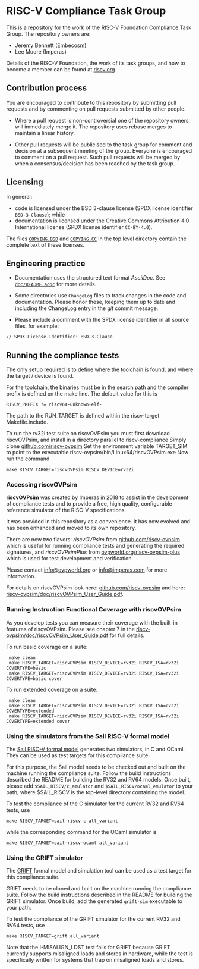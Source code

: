 # RISC-V Compliance Task Group

This is a repository for the work of the RISC-V Foundation Compliance Task Group. The repository owners are:
- Jeremy Bennett (Embecosm)
- Lee Moore (Imperas)

Details of the RISC-V Foundation, the work of its task groups, and how to become a member can be found at [riscv.org](https://riscv.org/).

## Contribution process

You are encouraged to contribute to this repository by submitting pull requests and by commenting on pull requests submitted by other people.

- Where a pull request is non-controversial one of the repository owners will immediately merge it. The repository uses rebase merges to maintain a linear history.

- Other pull requests will be publicised to the task group for comment and decision at a subsequent meeting of the group. Everyone is encouraged to comment on a pull request. Such pull requests will be merged by when a consensus/decision has been reached by the task group.

## Licensing

In general:
- code is licensed under the BSD 3-clause license (SPDX license identifier `BSD-3-Clause`); while
- documentation is licensed under the Creative Commons Attribution 4.0 International license (SPDX license identifier `CC-BY-4.0`).

The files [`COPYING.BSD`](./COPYING.BSD) and [`COPYING.CC`](./COPYING.CC) in the top level directory contain the complete text of these licenses.

## Engineering practice

- Documentation uses the structured text format _AsciiDoc_.  See [`doc/README.adoc`](doc/README.adoc) for more details.

- Some directories use `ChangeLog` files to track changes in the code and documentation.  Please honor these, keeping them up to date and including the ChangeLog entry in the _git_ commit message.

- Please include a comment with the SPDX license identifier in all source files, for example:
```
// SPDX-License-Identifier: BSD-3-Clause
```

## Running the compliance tests

The only setup required is to define where the toolchain is found, and where the target / device is found.

For the toolchain, the binaries must be in the search path and the compiler prefix is defined on the make line. The default value for this is

    RISCV_PREFIX ?= riscv64-unknown-elf-

The path to the RUN_TARGET is defined within the riscv-target Makefile.include.

To run the rv32i test suite on riscvOVPsim you must first download riscvOVPsim, and install in a directory parallel to riscv-compliance
Simply clone [github.com/riscv-ovpsim](https://github.com/riscv-ovpsim/imperas-riscv-tests)
Set the environment variable TARGET_SIM to point to the executable <install-dir>riscv-ovpsim/bin/Linux64/riscvOVPsim.exe
Now run the command

    make RISCV_TARGET=riscvOVPsim RISCV_DEVICE=rv32i

### Accessing riscvOVPsim

**riscvOVPsim** was created by Imperas in 2018 to assist in the development of compliance tests and to provide a free, high quality, configurable reference simulator of the RISC-V specifications. 

It was provided in this repository as a convenience. It has now evolved and has been enhanced and moved to its own repository.

There are now two flavors: _riscvOVPsim_ from [github.com/riscv-ovpsim](https://github.com/riscv-ovpsim/imperas-riscv-tests) which is useful for running compliance tests and generating the required signatures, and _riscvOVPsimPlus_ from [ovpworld.org/riscv-ovpsim-plus](https://www.ovpworld.org/riscv-ovpsim-plus) which is used for test development and verification. 

Please contact info@ovpworld.org or info@imperas.com for more information.

For details on riscvOVPsim look here: [github.com/riscv-ovpsim](https://github.com/riscv-ovpsim/imperas-riscv-tests) and here: [riscv-ovpsim/doc/riscvOVPsim_User_Guide.pdf](https://github.com/riscv-ovpsim/imperas-riscv-tests/blob/main/riscv-ovpsim/doc/riscvOVPsim_User_Guide.pdf).

### Running Instruction Functional Coverage with riscvOVPsim

As you develop tests you can measure their coverage with the built-in features of riscvOVPsim. Please see chapter 7 in the [riscv-ovpsim/doc/riscvOVPsim_User_Guide.pdf](https://github.com/riscv-ovpsim/imperas-riscv-tests/blob/main/riscv-ovpsim/doc/riscvOVPsim_User_Guide.pdf) for full details.

To run basic coverage on a suite:

     make clean
     make RISCV_TARGET=riscvOVPsim RISCV_DEVICE=rv32i RISCV_ISA=rv32i COVERTYPE=basic
     make RISCV_TARGET=riscvOVPsim RISCV_DEVICE=rv32i RISCV_ISA=rv32i COVERTYPE=basic cover

To run extended coverage on a suite:

     make clean
     make RISCV_TARGET=riscvOVPsim RISCV_DEVICE=rv32i RISCV_ISA=rv32i COVERTYPE=extended
     make RISCV_TARGET=riscvOVPsim RISCV_DEVICE=rv32i RISCV_ISA=rv32i COVERTYPE=extended cover

### Using the simulators from the Sail RISC-V formal model

The [Sail RISC-V formal model](https://github.com/rems-project/sail-riscv) generates two
simulators, in C and OCaml.  They can be used as test targets for this compliance suite.

For this purpose, the Sail model needs to be checked out and built on
the machine running the compliance suite.  Follow the build
instructions described the README for building the RV32 and RV64
models.  Once built, please add `$SAIL_RISCV/c_emulator` and
`$SAIL_RISCV/ocaml_emulator` to your path, where $SAIL_RISCV is the
top-level directory containing the model.

To test the compliance of the C simulator for the current RV32 and RV64 tests, use

    make RISCV_TARGET=sail-riscv-c all_variant

while the corresponding command for the OCaml simulator is

    make RISCV_TARGET=sail-riscv-ocaml all_variant

### Using the GRIFT simulator

The [GRIFT](https://github.com/GaloisInc/grift) formal model and simulation tool
can be used as a test target for this compliance suite.

GRIFT needs to be cloned and built on the machine running the compliance
suite. Follow the build instructions described in the README for building the
GRIFT simulator. Once build, add the generated `grift-sim` executable to your
path.

To test the compliance of the GRIFT simulator for the current RV32 and RV64
tests, use

    make RISCV_TARGET=grift all_variant

Note that the I-MISALIGN_LDST test fails for GRIFT because GRIFT currently
supports misaligned loads and stores in hardware, while the test is specifically
written for systems that trap on misaligned loads and stores.
